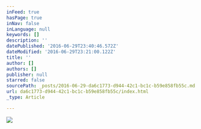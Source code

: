 ```yaml
---
inFeed: true
hasPage: true
inNav: false
inLanguage: null
keywords: []
description: ''
datePublished: '2016-06-29T23:40:46.572Z'
dateModified: '2016-06-29T23:21:00.122Z'
title: ''
author: []
authors: []
publisher: null
starred: false
sourcePath: _posts/2016-06-29-da6c1773-d944-42c1-bc1c-b59e858fb55c.md
url: da6c1773-d944-42c1-bc1c-b59e858fb55c/index.html
_type: Article

---
```

![](https://the-grid-user-content.s3-us-west-2.amazonaws.com/9142be5f-14b9-4b3c-b4a0-db47728ff0c5.jpg)